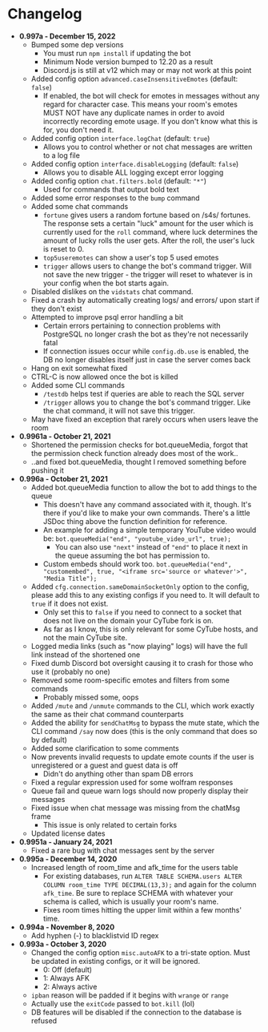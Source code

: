# Changelog
  - **0.997a - December 15, 2022**
    - Bumped some dep versions
      - You must run `npm install` if updating the bot
      - Minimum Node version bumped to 12.20 as a result
      - Discord.js is still at v12 which may or may not work at this point
    - Added config option `advanced.caseInsensitiveEmotes` (default: `false`)
      - If enabled, the bot will check for emotes in messages without any regard for character case. This means your room's emotes MUST NOT have any duplicate names in order to avoid incorrectly recording emote usage. If you don't know what this is for, you don't need it.
    - Added config option `interface.logChat` (default: `true`)
      - Allows you to control whether or not chat messages are written to a log file
    - Added config option `interface.disableLogging` (default: `false`)
      - Allows you to disable ALL logging except error logging
    - Added config option `chat.filters.bold` (default: `"*"`)
      - Used for commands that output bold text
    - Added some error responses to the `bump` command
    - Added some chat commands
      - `fortune` gives users a random fortune based on /s4s/ fortunes. The response sets a certain "luck" amount for the user which is currently used for the `roll` command, where luck determines the amount of lucky rolls the user gets. After the roll, the user's luck is reset to 0.
      - `top5useremotes` can show a user's top 5 used emotes
      - `trigger` allows users to change the bot's command trigger. Will not save the new trigger - the trigger will reset to whatever is in your config when the bot starts again.
    - Disabled dislikes on the `vidstats` chat command.
    - Fixed a crash by automatically creating logs/ and errors/ upon start if they don't exist
    - Attempted to improve psql error handling a bit
      - Certain errors pertaining to connection problems with PostgreSQL no longer crash the bot as they're not necessarily fatal
      - If connection issues occur while `config.db.use` is enabled, the DB no longer disables itself just in case the server comes back
    - Hang on exit somewhat fixed
    - CTRL-C is now allowed once the bot is killed
    - Added some CLI commands
      - `/testdb` helps test if queries are able to reach the SQL server
      - `/trigger` allows you to change the bot's command trigger. Like the chat command, it will not save this trigger.
    - May have fixed an exception that rarely occurs when users leave the room
  - **0.9961a - October 21, 2021**
    - Shortened the permission checks for bot.queueMedia, forgot that the permission check function already does most of the work..
    - ..and fixed bot.queueMedia, thought I removed something before pushing it
  - **0.996a - October 21, 2021**
    - Added bot.queueMedia function to allow the bot to add things to the queue
      - This doesn't have any command associated with it, though. It's there if you'd like to make your own commands. There's a little JSDoc thing above the function definition for reference.
      - An example for adding a simple temporary YouTube video would be: `bot.queueMedia("end", "youtube_video_url", true);`
        - You can also use `"next"` instead of `"end"` to place it next in the queue assuming the bot has permission to.
      - Custom embeds should work too. `bot.queueMedia("end", "customembed", true, "<iframe src='source or whatever'>", "Media Title");`
    - Added `cfg.connection.sameDomainSocketOnly` option to the config, please add this to any existing configs if you need to. It will default to `true` if it does not exist.
      - Only set this to `false` if you need to connect to a socket that does not live on the domain your CyTube fork is on.
      - As far as I know, this is only relevant for some CyTube hosts, and not the main CyTube site.
    - Logged media links (such as "now playing" logs) will have the full link instead of the shortened one
    - Fixed dumb Discord bot oversight causing it to crash for those who use it (probably no one)
    - Removed some room-specific emotes and filters from some commands
      - Probably missed some, oops
    - Added `/mute` and `/unmute` commands to the CLI, which work exactly the same as their chat command counterparts
    - Added the ability for `sendChatMsg` to bypass the mute state, which the CLI command `/say` now does (this is the only command that does so by default)
    - Added some clarification to some comments
    - Now prevents invalid requests to update emote counts if the user is unregistered or a guest and guest data is off
      - Didn't do anything other than spam DB errors
    - Fixed a regular expression used for some wolfram responses
    - Queue fail and queue warn logs should now properly display their messages
    - Fixed issue when chat message was missing from the chatMsg frame
      - This issue is only related to certain forks
    - Updated license dates
  - **0.9951a - January 24, 2021**
    - Fixed a rare bug with chat messages sent by the server
  - **0.995a - December 14, 2020**
    - Increased length of room_time and afk_time for the users table
      - For existing databases, run `ALTER TABLE SCHEMA.users ALTER COLUMN room_time TYPE DECIMAL(13,3);` and again for the column `afk_time`. Be sure to replace SCHEMA with whatever your schema is called, which is usually your room's name.
      - Fixes room times hitting the upper limit within a few months' time.
  - **0.994a - November 8, 2020**
    - Add hyphen (-) to blacklistvid ID regex
  - **0.993a - October 3, 2020**
    - Changed the config option `misc.autoAFK` to a tri-state option. Must be updated in existing configs, or it will be ignored.
      - 0: Off (default)
      - 1: Always AFK
      - 2: Always active
    - `ipban` reason will be padded if it begins with `wrange` or `range`
    - Actually use the `exitCode` passed to `bot.kill` (lol)
    - DB features will be disabled if the connection to the database is refused
